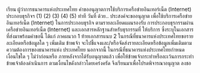 เรียน ผู้ว่าการธนาคารแห่งประเทศไทย
คำขออนุญาตการใช้บริการเครือข่ายอินเทอร์เน็ต (Internet) ประกอบธุรกิจฯ
(1)
(2)
(3)
(4)
(5)
ทําที
วันที่
ด้วย..
ประสงค์จะขออนุญาต
เพื่อใช้บริการเครือข่ายอินเทอร์เน็ต (Internet) ในการประกอบธุรกิจ ตามรายละเอียดแผนรองรับ
การประกอบธุรกรรมผ่านเครือข่ายอินเทอร์เน็ต (Internet) และเอกสารหลักฐานสำหรับธุรกรรมที่
ให้บริการ ซึ่งระบุในเอกสารที่ส่งมาพร้อมคำขอนี้ ได้แก่
ภาคผนวก 1 ท้ายเอกสารแนบ 2
ในกรณีที่ธนาคารแห่งประเทศไทยขอรายละเอียดหรือข้อมูลใด ๆ เพิ่มเติม ข้าพเจ้า
จะไปชี้แจงและ/หรือจัดส่งรายละเอียดหรือข้อมูลเพิ่มเติมตามความต้องการของธนาคารแห่ง
ประเทศไทย นอกจากนี้ ในกรณีที่ธนาคารแห่งประเทศไทยกำหนดเงื่อนไขใด ๆ ไม่ว่าก่อนหรือ
ภายหลังจากได้รับอนุญาตแล้ว เพื่อให้ข้าพเจ้ากระทำหรือละเว้นการกระทำ ข้าพเจ้าต้องดำเนินการ
ตามเงื่อนไขดังกล่าวโดยเคร่งครัด
จึงเรียนมาเพื่อโปรดพิจารณาอนุญาต
ลงชอ
